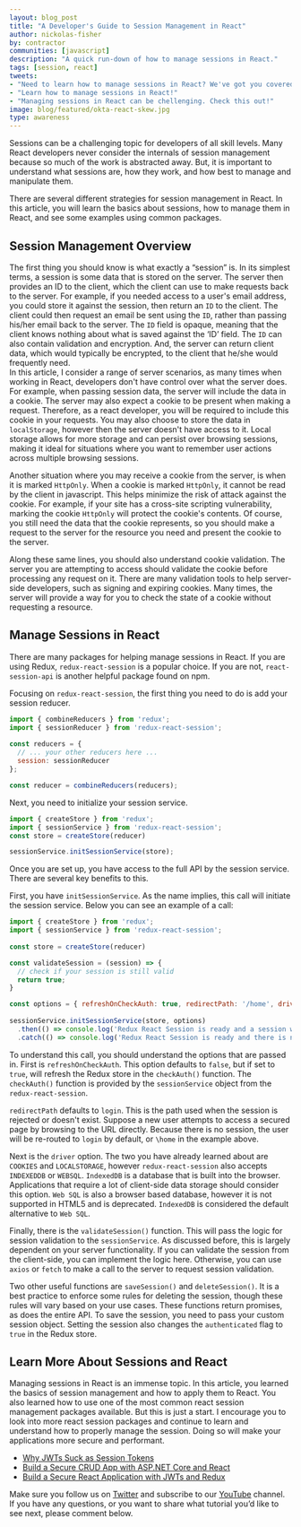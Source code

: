 ```yaml
---
layout: blog_post
title: "A Developer's Guide to Session Management in React"
author: nickolas-fisher
by: contractor
communities: [javascript]
description: "A quick run-down of how to manage sessions in React."
tags: [session, react]
tweets:
- "Need to learn how to manage sessions in React? We've got you covered!"
- "Learn how to manage sessions in React!"
- "Managing sessions in React can be chellenging. Check this out!"
image: blog/featured/okta-react-skew.jpg
type: awareness
---
```


Sessions can be a challenging topic for developers of all skill levels.  Many React developers never consider the internals of session management because so much of the work is abstracted away.  But, it is important to understand  what sessions are, how they work, and how best to manage and manipulate them.  

There are several different strategies for session management in React.  In this article, you will learn the basics about sessions, how to manage them in React, and see some examples using common packages.  

## Session Management Overview

The first thing you should know is what exactly a “session” is.  In its simplest terms, a session is some data that is stored on the server.  The server then provides an ID to the client, which the client can use to make requests back to the server.  For example, if you needed access to a user's email address, you could store it against the session, then return an `ID` to the client.  The client could then request an email be sent using the `ID`, rather than passing his/her  email back to the server.  The  `ID` field is opaque, meaning that the client knows nothing about what is saved against the ‘ID’ field.  The `ID` can also contain validation and encryption.  And, the server can return client data, which would typically be encrypted, to the client that  he/she would frequently need.  
In this article, I consider a range of server scenarios, as many times when working in React, developers don't have control over what the server does.  For example, when passing session data, the server will include the data in a cookie.  The server may also expect a cookie to be present when making a request.  Therefore, as a react developer, you will be required to include this cookie in your requests.  You may also choose to store the data in `localStorage`, however  then the server doesn't have access to it.  Local storage allows for more storage and can persist over browsing sessions, making it ideal for situations where you want to remember user actions across multiple browsing sessions.  

Another situation where you may receive a cookie from the server,  is when it is marked `HttpOnly`.  When a cookie is marked `HttpOnly`, it cannot be read by the client in javascript.  This helps minimize the risk of attack against the cookie.  For example, if your site has a cross-site scripting vulnerability, marking the cookie `HttpOnly` will protect the cookie's contents.  Of course, you still need the data that the cookie represents, so you should make a request to the server for the resource you need and present the cookie to the server.  

Along these same lines, you should also understand cookie validation.  The server you are attempting to access should validate the cookie before processing any request on it.  There are many validation tools to help server-side developers, such as signing and expiring cookies.  Many times, the server will provide a way for you to check the state of a cookie without requesting a resource.  

## Manage Sessions in React

There are many packages for helping manage sessions in React.  If you are using Redux, `redux-react-session` is a popular choice.  If you are not, `react-session-api` is another helpful package found on npm.  

Focusing on `redux-react-session`, the first thing you need to do is add your session reducer.

```javascript
import { combineReducers } from 'redux';
import { sessionReducer } from 'redux-react-session';
 
const reducers = {
  // ... your other reducers here ...
  session: sessionReducer
};

const reducer = combineReducers(reducers);
```

Next, you need to initialize your session service.

```javascript
import { createStore } from 'redux';
import { sessionService } from 'redux-react-session';
const store = createStore(reducer)

sessionService.initSessionService(store);
```

Once you are set up, you have access to the full API by the session service. There are several key benefits to this. 

First, you have `initSessionService`.  As the name implies, this call will initiate  the session service. Below you can see an example of a call:  

```javascript
import { createStore } from 'redux';
import { sessionService } from 'redux-react-session';
 
const store = createStore(reducer)

const validateSession = (session) => {
  // check if your session is still valid
  return true;
}

const options = { refreshOnCheckAuth: true, redirectPath: '/home', driver: 'COOKIES', validateSession };
 
sessionService.initSessionService(store, options)
  .then(() => console.log('Redux React Session is ready and a session was refreshed from your storage'))
  .catch(() => console.log('Redux React Session is ready and there is no session in your storage'));
```

To understand this call, you should understand the options that are passed in.  First is `refreshOnCheckAuth`.  This option defaults to `false`, but if set to `true`, will refresh the Redux store in the `checkAuth()` function.  The `checkAuth()` function is provided by the `sessionService` object from the `redux-react-session`.  

`redirectPath` defaults to `login`.  This is the path used when the session is rejected or doesn't exist.  Suppose a new user attempts to access a secured page by browsing to the URL directly.  Because there is no session, the user will be re-routed to `login` by default, or `\home` in the example above.

Next is the `driver` option.  The two you have already learned about are `COOKIES` and `LOCALSTORAGE`, however `redux-react-session` also accepts `INDEXEDDB` or `WEBSQL`.  `IndexedDB` is a database that is built into the browser.  Applications that require a lot of client-side data storage should consider this option.  `Web SQL` is also a browser based database, however it is not supported in HTML5 and is deprecated.  `IndexedDB` is considered the default alternative to `Web SQL`.  

Finally, there is the `validateSession()` function.  This will pass the logic for session validation to the `sessionService`.  As discussed before, this is largely dependent on your server functionality.  If you can validate the session from the client-side, you can implement the logic here.  Otherwise, you can use `axios` or `fetch` to make a call to the server to request session validation.

Two other useful functions are `saveSession()` and `deleteSession()`.  It is a best practice to enforce some rules for deleting the session, though these rules will vary based on your use cases.  These functions return promises, as does the entire API.  To save the session, you need to pass your custom session object.  Setting the session also changes the `authenticated` flag to `true` in the Redux store.

## Learn More About Sessions and React

Managing sessions in React is an immense topic. In this article, you learned the basics of session management and how to apply them to React.  You also learned how to use one of the most common react session management packages available.  But this is just a start.  I encourage you to look into more react session packages and continue to learn and understand how to properly manage the session.  Doing so will make your applications more secure and performant.  

- [Why JWTs Suck as Session Tokens ](/blog/2017/08/17/why-jwts-suck-as-session-tokens)
- [Build a Secure CRUD App with ASP.NET Core and React ](/blog/2018/07/02/build-a-secure-crud-app-with-aspnetcore-and-react)
- [Build a Secure React Application with JWTs and Redux](/blog/2019/08/12/build-secure-react-application-redux-jwt)

Make sure you follow us on [Twitter](https://twitter.com/oktadev) and subscribe to our [YouTube](https://www.youtube.com/c/oktadev) channel. If you have any questions, or you want to share what tutorial you’d like to see next, please comment below.

